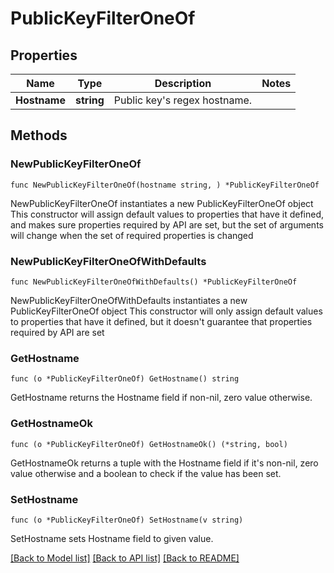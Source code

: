 # PublicKeyFilterOneOf

## Properties

Name | Type | Description | Notes
------------ | ------------- | ------------- | -------------
**Hostname** | **string** | Public key&#39;s regex hostname. | 

## Methods

### NewPublicKeyFilterOneOf

`func NewPublicKeyFilterOneOf(hostname string, ) *PublicKeyFilterOneOf`

NewPublicKeyFilterOneOf instantiates a new PublicKeyFilterOneOf object
This constructor will assign default values to properties that have it defined,
and makes sure properties required by API are set, but the set of arguments
will change when the set of required properties is changed

### NewPublicKeyFilterOneOfWithDefaults

`func NewPublicKeyFilterOneOfWithDefaults() *PublicKeyFilterOneOf`

NewPublicKeyFilterOneOfWithDefaults instantiates a new PublicKeyFilterOneOf object
This constructor will only assign default values to properties that have it defined,
but it doesn't guarantee that properties required by API are set

### GetHostname

`func (o *PublicKeyFilterOneOf) GetHostname() string`

GetHostname returns the Hostname field if non-nil, zero value otherwise.

### GetHostnameOk

`func (o *PublicKeyFilterOneOf) GetHostnameOk() (*string, bool)`

GetHostnameOk returns a tuple with the Hostname field if it's non-nil, zero value otherwise
and a boolean to check if the value has been set.

### SetHostname

`func (o *PublicKeyFilterOneOf) SetHostname(v string)`

SetHostname sets Hostname field to given value.



[[Back to Model list]](../README.md#documentation-for-models) [[Back to API list]](../README.md#documentation-for-api-endpoints) [[Back to README]](../README.md)


